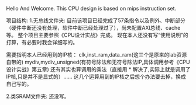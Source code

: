 Hello And Welcome.
This CPU design is based on mips instruction set.

项目结构:
1.无总线文件夹:
目前该项目已经完成了57条指令以及例外、中断部分（硬件中断还没有处理，软件中断已经处理过了），尚未配置AXI总线、cache等。
整个项目主要参照《CPU设计实战》完成。
现在本人还没有写“使用说明”的打算，有必要时我会详细写的。

需要指明本人已经用到的IP核：
clk,inst_ram,data_ram(这三个是原来的lab资源自带的)
mydiv,mydiv_unsigned(有符号除法和无符号除法IP,具体调用参考《CPU设计实战》第五章)
还有其实也算调用的乘法（直接用 * 解决了,实际上就是调用了IP核,只是并不是显式的）......
这几个运算用到的IP核之后想个办法要去掉，换成自己写的。

2.类SRAM文件夹:
还没写。

